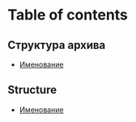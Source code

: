 # Table of contents

## Структура архива <a href="#archive-structure1" id="archive-structure1"></a>

* [Именование](README.md)

## Structure <a href="#archive-structure" id="archive-structure"></a>

* [Именование](archive-structure/naming.md)
